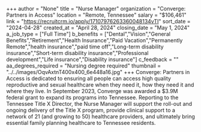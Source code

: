 +++
author = "None"
title = "Nurse Manager"
organization = "Converge: Partners in Access"
location = "Remote, Tennessee"
salary = "$106,461"
link = "https://recruitcrm.io/apply/17107976263360048134vTI"
sort_date = "2024-04-28"
created_at = "April 28, 2024"
closing_date = "May 1, 2024"
a_job_type = ["Full Time"]
b_benefits = ["Dental","Vision","General Benefits","Retirement","Health Insurance","Paid Vacation","Permanently Remote","health insurance","paid time off","Long-term disability insurance","Short-term disability insurance","Professional development","Life insurance","Disability insurance"]
c_feedback = ""
aa_degrees_required = "Nursing degree required"
thumbnail = "../../images/OqvAxtnT400x400_6e448a16.jpg"
+++
Converge: Partners in Access is dedicated to ensuring all people can access high quality reproductive and sexual healthcare when they need it, how they need it and where they live. In September 2023, Converge was awarded a $3.9M federal grant to expand its programs into Tennessee. Reporting to the Tennessee Title X Director, the Nurse Manager will support the roll-out and ongoing delivery of the Title X program, provide clinical support to a network of 21 (and growing to 50) healthcare providers, and ultimately bring essential family planning healthcare to Tennessee residents.  
